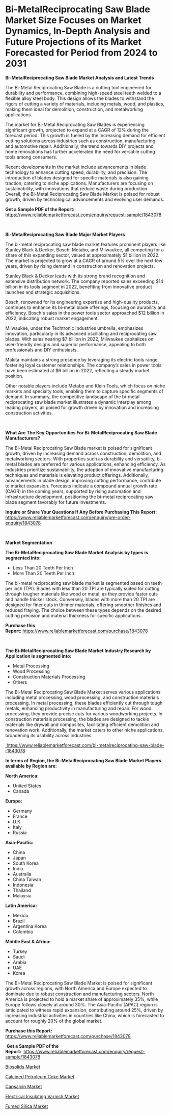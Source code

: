 <p><h1>Bi-MetalReciprocating Saw Blade Market Size Focuses on Market Dynamics, In-Depth Analysis and Future Projections of its Market Forecasted for Period from 2024 to 2031</h1></p><p><strong>Bi-MetalReciprocating Saw Blade Market Analysis and Latest Trends</strong></p>
<p><p>The Bi-Metal Reciprocating Saw Blade is a cutting tool engineered for durability and performance, combining high-speed steel teeth welded to a flexible alloy steel body. This design allows the blades to withstand the rigors of cutting a variety of materials, including metals, wood, and plastics, making them ideal for demolition, construction, and metalworking applications.</p><p>The market for Bi-Metal Reciprocating Saw Blades is experiencing significant growth, projected to expand at a CAGR of 12% during the forecast period. This growth is fueled by the increasing demand for efficient cutting solutions across industries such as construction, manufacturing, and automotive repair. Additionally, the trend towards DIY projects and home renovations has further accelerated the need for versatile cutting tools among consumers.</p><p>Recent developments in the market include advancements in blade technology to enhance cutting speed, durability, and precision. The introduction of blades designed for specific materials is also gaining traction, catering to niche applications. Manufacturers are focusing on sustainability, with innovations that reduce waste during production. Overall, the Bi-Metal Reciprocating Saw Blade Market is poised for robust growth, driven by technological advancements and evolving user demands.</p></p>
<p><strong>Get a Sample PDF of the Report:&nbsp;</strong> <a href="https://www.reliablemarketforecast.com/enquiry/request-sample/1843078?utm_campaign=1609&utm_medium=2&utm_source=Github&utm_content=ia&utm_term=17102024&utm_id=bi-metalreciprocating-saw-blade">https://www.reliablemarketforecast.com/enquiry/request-sample/1843078</a></p>
<p>&nbsp;</p>
<p><strong>Bi-MetalReciprocating Saw Blade Major Market Players</strong></p>
<p><p>The bi-metal reciprocating saw blade market features prominent players like Stanley Black & Decker, Bosch, Metabo, and Milwaukee, all competing for a share of this expanding sector, valued at approximately $1 billion in 2022. The market is projected to grow at a CAGR of around 5% over the next few years, driven by rising demand in construction and renovation projects.</p><p>Stanley Black & Decker leads with its strong brand recognition and extensive distribution network. The company reported sales exceeding $14 billion in its tools segment in 2022, benefiting from innovative product launches and strategic acquisitions.</p><p>Bosch, renowned for its engineering expertise and high-quality products, continues to enhance its bi-metal blade offerings, focusing on durability and efficiency. Bosch's sales in the power tools sector approached $12 billion in 2022, indicating robust market engagement.</p><p>Milwaukee, under the Techtronic Industries umbrella, emphasizes innovation, particularly in its advanced oscillating and reciprocating saw blades. With sales nearing $7 billion in 2022, Milwaukee capitalizes on user-friendly designs and superior performance, appealing to both professionals and DIY enthusiasts.</p><p>Makita maintains a strong presence by leveraging its electric tools range, fostering loyal customer relationships. The company’s sales in power tools have been estimated at $6 billion in 2022, reflecting a steady market position.</p><p>Other notable players include Metabo and Klein Tools, which focus on niche markets and specialty tools, enabling them to capture specific segments of demand. In summary, the competitive landscape of the bi-metal reciprocating saw blade market illustrates a dynamic interplay among leading players, all poised for growth driven by innovation and increasing construction activities.</p></p>
<p>&nbsp;</p>
<p><strong>What Are The Key Opportunities For Bi-MetalReciprocating Saw Blade Manufacturers?</strong></p>
<p><p>The Bi-Metal Reciprocating Saw Blade market is poised for significant growth, driven by increasing demand across construction, demolition, and metalworking sectors. With properties such as durability and versatility, bi-metal blades are preferred for various applications, enhancing efficiency. As industries prioritize sustainability, the adoption of innovative manufacturing techniques and materials is elevating product offerings. Additionally, advancements in blade design, improving cutting performance, contribute to market expansion. Forecasts indicate a compound annual growth rate (CAGR) in the coming years, supported by rising automation and infrastructure development, positioning the bi-metal reciprocating saw blade segment favorably for future investments.</p></p>
<p><strong>Inquire or Share Your Questions If Any Before Purchasing This Report:</strong> <a href="https://www.reliablemarketforecast.com/enquiry/pre-order-enquiry/1843078?utm_campaign=1609&utm_medium=2&utm_source=Github&utm_content=ia&utm_term=17102024&utm_id=bi-metalreciprocating-saw-blade">https://www.reliablemarketforecast.com/enquiry/pre-order-enquiry/1843078</a></p>
<p>&nbsp;</p>
<p><strong>Market Segmentation</strong></p>
<p><strong>The Bi-MetalReciprocating Saw Blade Market Analysis by types is segmented into:</strong></p>
<p><ul><li>Less Than 20 Teeth Per Inch</li><li>More Than 20 Teeth Per Inch</li></ul></p>
<p><p>The bi-metal reciprocating saw blade market is segmented based on teeth per inch (TPI). Blades with less than 20 TPI are typically suited for cutting through tougher materials like wood or metal, as they provide faster cuts and handle thicker stock. Conversely, blades with more than 20 TPI are designed for finer cuts in thinner materials, offering smoother finishes and reduced fraying. The choice between these types depends on the desired cutting precision and material thickness for specific applications.</p></p>
<p><strong>Purchase this Report:&nbsp;</strong><a href="https://www.reliablemarketforecast.com/purchase/1843078?utm_campaign=1609&utm_medium=2&utm_source=Github&utm_content=ia&utm_term=17102024&utm_id=bi-metalreciprocating-saw-blade">https://www.reliablemarketforecast.com/purchase/1843078</a></p>
<p>&nbsp;</p>
<p><strong>The Bi-MetalReciprocating Saw Blade Market Industry Research by Application is segmented into:</strong></p>
<p><ul><li>Metal Processing</li><li>Wood Processing</li><li>Construction Materials Processing</li><li>Others</li></ul></p>
<p><p>The Bi-Metal Reciprocating Saw Blade Market serves various applications including metal processing, wood processing, and construction materials processing. In metal processing, these blades efficiently cut through tough metals, enhancing productivity in manufacturing and repair. For wood processing, they provide precise cuts for various woodworking projects. In construction materials processing, the blades are designed to tackle materials like drywall and composites, facilitating efficient demolition and renovation work. Additionally, the market caters to other niche applications, broadening its usability across industries.</p></p>
<p><a href="https://www.reliablemarketforecast.com/bi-metalreciprocating-saw-blade-r1843078?utm_campaign=1609&utm_medium=2&utm_source=Github&utm_content=ia&utm_term=17102024&utm_id=bi-metalreciprocating-saw-blade">&nbsp;https://www.reliablemarketforecast.com/bi-metalreciprocating-saw-blade-r1843078</a></p>
<p><strong>In terms of Region, the Bi-MetalReciprocating Saw Blade Market Players available by Region are:</strong></p>
<p>
    <p> <strong> North America: </strong>
        <ul>
            <li>United States</li>
            <li>Canada</li>
        </ul>
        </p> 
    <p> <strong> Europe: </strong>
        <ul>
            <li>Germany</li>
            <li>France</li>
            <li>U.K.</li>
            <li>Italy</li>
            <li>Russia</li>
        </ul>
        </p> 
    <p> <strong> Asia-Pacific: </strong>
        <ul>
            <li>China</li>
            <li>Japan</li>
            <li>South Korea</li>
            <li>India</li>
            <li>Australia</li>
            <li>China Taiwan</li>
            <li>Indonesia</li>
            <li>Thailand</li>
            <li>Malaysia</li>
        </ul>
        </p> 
    <p> <strong> Latin America: </strong>
        <ul>
            <li>Mexico</li>
            <li>Brazil</li>
            <li>Argentina Korea</li>
            <li>Colombia</li>
        </ul>
        </p> 
    <p> <strong> Middle East & Africa: </strong>
        <ul>
            <li>Turkey</li>
            <li>Saudi</li>
            <li>Arabia</li>
            <li>UAE</li>
            <li>Korea</li>
        </ul>
    </p>
    </p>
<p><p>The Bi-Metal Reciprocating Saw Blade Market is poised for significant growth across regions, with North America and Europe expected to dominate due to robust construction and manufacturing sectors. North America is projected to hold a market share of approximately 35%, while Europe follows closely at around 30%. The Asia-Pacific (APAC) region is anticipated to witness rapid expansion, contributing around 25%, driven by increasing industrial activities in countries like China, which is forecasted to account for roughly 20% of the global market.</p></p>
<p><strong>Purchase this Report: </strong><a href="https://www.reliablemarketforecast.com/purchase/1843078?utm_campaign=1609&utm_medium=2&utm_source=Github&utm_content=ia&utm_term=17102024&utm_id=bi-metalreciprocating-saw-blade">https://www.reliablemarketforecast.com/purchase/1843078</a></p>
<p>&nbsp;<strong>Get a Sample PDF of the Report:&nbsp;&nbsp;</strong><a href="https://www.reliablemarketforecast.com/enquiry/request-sample/1843078?utm_campaign=1609&utm_medium=2&utm_source=Github&utm_content=ia&utm_term=17102024&utm_id=bi-metalreciprocating-saw-blade">https://www.reliablemarketforecast.com/enquiry/request-sample/1843078</a></p>
<p><strong></strong></p>
<p><p><a href="https://www.linkedin.com/pulse/future-biosolids-market-global-forecast-trends-2024-2031-ww3xe?utm_campaign=1609&utm_medium=2&utm_source=Github&utm_content=ia&utm_term=17102024&utm_id=bi-metalreciprocating-saw-blade">Biosolids Market</a></p><p><a href="https://www.linkedin.com/pulse/calcined-petroleum-coke-revenue-growth-report-2024-2031-67oxe?utm_campaign=1609&utm_medium=2&utm_source=Github&utm_content=ia&utm_term=17102024&utm_id=bi-metalreciprocating-saw-blade">Calcined Petroleum Coke Market</a></p><p><a href="https://www.linkedin.com/pulse/future-innovation-global-capsaicin-market-growth-opportunities-pr6de?utm_campaign=1609&utm_medium=2&utm_source=Github&utm_content=ia&utm_term=17102024&utm_id=bi-metalreciprocating-saw-blade">Capsaicin Market</a></p><p><a href="https://www.linkedin.com/pulse/global-electrical-insulating-varnish-market-focus-product-xglle?utm_campaign=1609&utm_medium=2&utm_source=Github&utm_content=ia&utm_term=17102024&utm_id=bi-metalreciprocating-saw-blade">Electrical Insulating Varnish Market</a></p><p><a href="https://www.linkedin.com/pulse/sustainability-trends-fumed-silica-industry-market-implications-7r38e?utm_campaign=1609&utm_medium=2&utm_source=Github&utm_content=ia&utm_term=17102024&utm_id=bi-metalreciprocating-saw-blade">Fumed Silica Market</a></p></p>